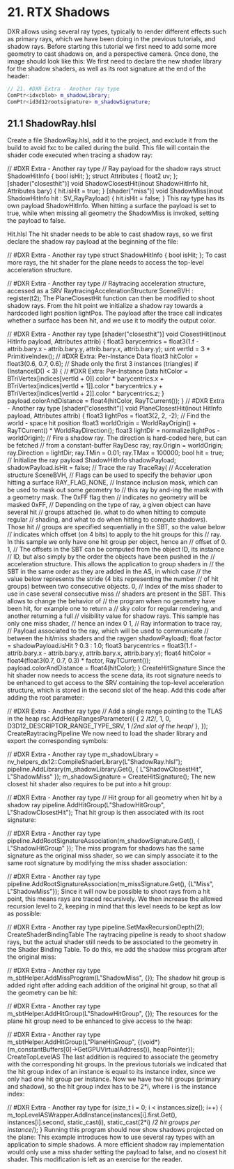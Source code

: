 # 21. RTX Shadows
DXR allows using several ray types, typically to render different effects such as primary rays, which we have been doing in the previous tutorials, and shadow rays. Before starting this tutorial we first need to add some more geometry to cast shadows on, and a perspective camera. Once done, the image should look like this:  We first need to declare the new shader library for the shadow shaders, as well as its root signature at the end of the header:
```c++
// 21. #DXR Extra - Another ray type
ComPtr<idxcblob> m_shadowLibrary;
ComPtr<id3d12rootsignature> m_shadowSignature;
```
## 21.1 ShadowRay.hlsl
Create a file ShadowRay.hlsl, add it to the project, and exclude it from the build to avoid fxc to be called during the build. This file will contain the shader code executed when tracing a shadow ray:

// #DXR Extra - Another ray type
// Ray payload for the shadow rays
struct ShadowHitInfo
{ bool isHit;
};
struct Attributes
{	float2 uv;
};
[shader("closesthit")]
void ShadowClosestHit(inout ShadowHitInfo hit, Attributes bary)
{ hit.isHit = true;
}
[shader("miss")]
void ShadowMiss(inout ShadowHitInfo hit : SV_RayPayload)
{ hit.isHit = false;
}
This ray type has its own payload ShadowHitInfo. When hitting a surface the payload is set to true, while when missing all geometry the ShadowMiss is invoked, setting the payload to false.

Hit.hlsl
The hit shader needs to be able to cast shadow rays, so we first declare the shadow ray payload at the beginning of the file:

// #DXR Extra - Another ray type
struct ShadowHitInfo
{ bool isHit;
};
To cast more rays, the hit shader for the plane needs to access the top-level acceleration structure.

// #DXR Extra - Another ray type
// Raytracing acceleration structure, accessed as a SRV
RaytracingAccelerationStructure SceneBVH : register(t2);
The PlaneClosestHit function can then be modified to shoot shadow rays. From the hit point we initialize a shadow ray towards a hardcoded light position lightPos. The payload after the trace call indicates whether a surface has been hit, and we use it to modify the output color.

// #DXR Extra - Another ray type
[shader("closesthit")] void ClosestHit(inout HitInfo payload, Attributes attrib) { float3 barycentrics = float3(1.f - attrib.bary.x - attrib.bary.y, attrib.bary.x, attrib.bary.y); uint vertId = 3 * PrimitiveIndex(); // #DXR Extra: Per-Instance Data float3 hitColor = float3(0.6, 0.7, 0.6); // Shade only the first 3 instances (triangles) if (InstanceID() < 3) { // #DXR Extra: Per-Instance Data hitColor = BTriVertex[indices[vertId + 0]].color * barycentrics.x + BTriVertex[indices[vertId + 1]].color * barycentrics.y + BTriVertex[indices[vertId + 2]].color * barycentrics.z; } payload.colorAndDistance = float4(hitColor, RayTCurrent());
} // #DXR Extra - Another ray type [shader("closesthit")] void PlaneClosestHit(inout HitInfo payload, Attributes attrib) { float3 lightPos = float3(2, 2, -2); // Find the world - space hit position float3 worldOrigin = WorldRayOrigin() + RayTCurrent() * WorldRayDirection(); float3 lightDir = normalize(lightPos - worldOrigin); // Fire a shadow ray. The direction is hard-coded here, but can be fetched // from a constant-buffer RayDesc ray; ray.Origin = worldOrigin; ray.Direction = lightDir; ray.TMin = 0.01; ray.TMax = 100000; bool hit = true; // Initialize the ray payload ShadowHitInfo shadowPayload; shadowPayload.isHit = false; // Trace the ray TraceRay( // Acceleration structure SceneBVH, // Flags can be used to specify the behavior upon hitting a surface RAY_FLAG_NONE, // Instance inclusion mask, which can be used to mask out some geometry to // this ray by and-ing the mask with a geometry mask. The 0xFF flag then // indicates no geometry will be masked 0xFF, // Depending on the type of ray, a given object can have several hit // groups attached (ie. what to do when hitting to compute regular // shading, and what to do when hitting to compute shadows). Those hit // groups are specified sequentially in the SBT, so the value below // indicates which offset (on 4 bits) to apply to the hit groups for this // ray. In this sample we only have one hit group per object, hence an // offset of 0. 1, // The offsets in the SBT can be computed from the object ID, its instance // ID, but also simply by the order the objects have been pushed in the // acceleration structure. This allows the application to group shaders in // the SBT in the same order as they are added in the AS, in which case // the value below represents the stride (4 bits representing the number // of hit groups) between two consecutive objects. 0, // Index of the miss shader to use in case several consecutive miss // shaders are present in the SBT. This allows to change the behavior of // the program when no geometry have been hit, for example one to return a // sky color for regular rendering, and another returning a full // visibility value for shadow rays. This sample has only one miss shader, // hence an index 0 1, // Ray information to trace ray, // Payload associated to the ray, which will be used to communicate // between the hit/miss shaders and the raygen shadowPayload); float factor = shadowPayload.isHit ? 0.3 : 1.0; float3 barycentrics = float3(1.f - attrib.bary.x - attrib.bary.y, attrib.bary.x, attrib.bary.y); float4 hitColor = float4(float3(0.7, 0.7, 0.3) * factor, RayTCurrent()); payload.colorAndDistance = float4(hitColor);
}
CreateHitSignature
Since the hit shader now needs to access the scene data, its root signature needs to be enhanced to get access to the SRV containing the top-level acceleration structure, which is stored in the second slot of the heap. Add this code after adding the root parameter:

// #DXR Extra - Another ray type
// Add a single range pointing to the TLAS in the heap
rsc.AddHeapRangesParameter({ { 2 /*t2*/, 1, 0, D3D12_DESCRIPTOR_RANGE_TYPE_SRV, 1 /*2nd slot of the heap*/ },
});
CreateRaytracingPipeline
We now need to load the shader library and export the corresponding symbols:

// #DXR Extra - Another ray type
m_shadowLibrary = nv_helpers_dx12::CompileShaderLibrary(L"ShadowRay.hlsl");
pipeline.AddLibrary(m_shadowLibrary.Get(), { L"ShadowClosestHit", L"ShadowMiss" });
m_shadowSignature = CreateHitSignature();
The new closest hit shader also requires to be put into a hit group:

// #DXR Extra - Another ray type
// Hit group for all geometry when hit by a shadow ray
pipeline.AddHitGroup(L"ShadowHitGroup", L"ShadowClosestHit");
That hit group is then associated with its root signature:

// #DXR Extra - Another ray type
pipeline.AddRootSignatureAssociation(m_shadowSignature.Get(), { L"ShadowHitGroup" });
The miss program for shadows has the same signature as the original miss shader, so we can simply associate it to the same root signature by modifying the miss shader association:

// #DXR Extra - Another ray type
pipeline.AddRootSignatureAssociation(m_missSignature.Get(), {L"Miss", L"ShadowMiss"});
Since it will now be possible to shoot rays from a hit point, this means rays are traced recursively. We then increase the allowed recursion level to 2, keeping in mind that this level needs to be kept as low as possible:

// #DXR Extra - Another ray type
pipeline.SetMaxRecursionDepth(2);
CreateShaderBindingTable
The raytracing pipeline is ready to shoot shadow rays, but the actual shader still needs to be associated to the geometry in the Shader Binding Table. To do this, we add the shadow miss program after the original miss:

// #DXR Extra - Another ray type
m_sbtHelper.AddMissProgram(L"ShadowMiss", {});
The shadow hit group is added right after adding each addition of the original hit group, so that all the geometry can be hit:

// #DXR Extra - Another ray type
m_sbtHelper.AddHitGroup(L"ShadowHitGroup", {});
The resources for the plane hit group need to be enhanced to give access to the heap:

// #DXR Extra - Another ray type
m_sbtHelper.AddHitGroup(L"PlaneHitGroup", {(void*)(m_constantBuffers[0]->GetGPUVirtualAddress()), heapPointer});
CreateTopLevelAS
The last addition is required to associate the geometry with the corresponding hit groups. In the previous tutorials we indicated that the hit group index of an instance is equal to its instance index, since we only had one hit group per instance. Now we have two hit groups (primary and shadow), so the hit group index has to be 2*i, where i is the instance index:

// #DXR Extra - Another ray type
for (size_t i = 0; i < instances.size(); i++)
{ m_topLevelASWrapper.AddInstance(instances[i].first.Get(), instances[i].second, static_cast<uint>(i), static_cast<uint>(2*i) /*2 hit groups per instance*/);
}
Running this program should now show shadows projected on the plane:  This example introduces how to use several ray types with an application to simple shadows. A more efficient shadow ray implementation would only use a miss shader setting the payload to false, and no closest hit shader. This modification is left as an exercise for the reader.
